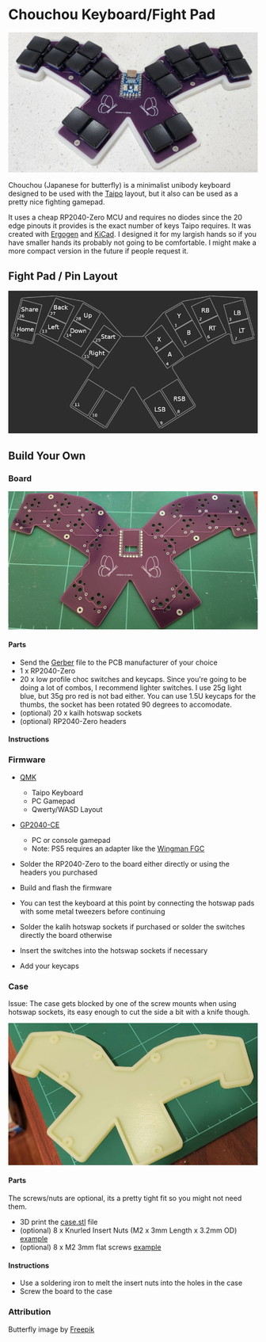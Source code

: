 # Chouchou Keyboard/Fight Pad

![Chouchou](images/chouchou.jpg)

Chouchou (Japanese for butterfly) is a minimalist unibody keyboard designed to be used with the [Taipo](https://inkeys.wiki/en/keymaps/taipo) layout, but it also can be used as a pretty nice fighting gamepad.

It uses a cheap RP2040-Zero MCU and requires no diodes since the 20 edge pinouts it provides is the exact number of keys Taipo requires. It was created with [Ergogen](https://github.com/ergogen/ergogen) and [KiCad](https://www.kicad.org). I designed it for my largish hands so if you have smaller hands its probably not going to be comfortable. I might make a more compact version in the future if people request it.

## Fight Pad / Pin Layout

![Layout](images/layout.png)

## Build Your Own

### Board

![Board](images/board.jpg)

#### Parts

- Send the [Gerber](kicad/gerber_to_order) file to the PCB manufacturer of your choice
- 1 x RP2040-Zero
- 20 x low profile choc switches and keycaps. Since you're going to be doing a lot of combos, I recommend lighter switches. I use 25g light blue, but 35g pro red is not bad either. You can use 1.5U keycaps for the thumbs, the socket has been rotated 90 degrees to accomodate.
- (optional) 20 x kailh hotswap sockets
- (optional) RP2040-Zero headers

#### Instructions

### Firmware

- [QMK](https://github.com/dlip/qmk_firmware/tree/chouchou/keyboards/chouchou)
  - Taipo Keyboard
  - PC Gamepad
  - Qwerty/WASD Layout
- [GP2040-CE](firmware/gp2040-ce)
  - PC or console gamepad
  - Note: PS5 requires an adapter like the [Wingman FGC](https://shop.brookaccessory.com/en/products/wingman-fgc)

- Solder the RP2040-Zero to the board either directly or using the headers you purchased
- Build and flash the firmware
- You can test the keyboard at this point by connecting the hotswap pads with some metal tweezers before continuing
- Solder the kalih hotswap sockets if purchased or solder the switches directly the board otherwise
- Insert the switches into the hotswap sockets if necessary
- Add your keycaps 

### Case

Issue: The case gets blocked by one of the screw mounts when using hotswap sockets, its easy enough to cut the side a bit with a knife though. 

![Case](images/case.jpg)

#### Parts

The screws/nuts are optional, its a pretty tight fit so you might not need them.

- 3D print the [case.stl](case/case.stl) file
- (optional)  8 x Knurled Insert Nuts (M2 x 3mm Length x 3.2mm OD) [example](https://www.amazon.com/dp/B07LBQFNQD)
- (optional) 8 x M2 3mm flat screws [example](https://www.amazon.com/gp/product/B01FTI8TM8/) 

#### Instructions

- Use a soldering iron to melt the insert nuts into the holes in the case
- Screw the board to the case

### Attribution

Butterfly image by [Freepik](https://www.freepik.com/free-vector/hand-drawn-butterfly-outline-pack_15636314.htm#query=butterfly&position=29&from_view=keyword&track=sph)